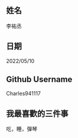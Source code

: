 姓名
----
李祐丞

日期
----
2022/05/10

Github Username
---------------
Charles941117

我最喜歡的三件事
---------------
吃，睡，彈琴

